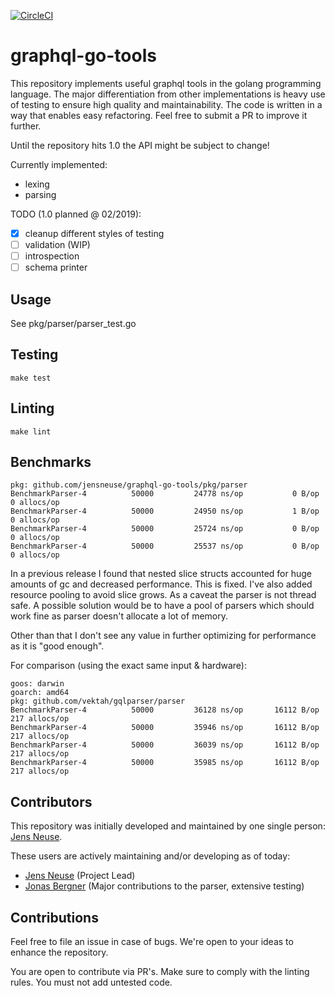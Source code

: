 [![CircleCI](https://circleci.com/gh/jensneuse/graphql-go-tools.svg?style=svg)](https://circleci.com/gh/jensneuse/graphql-go-tools)
# graphql-go-tools

This repository implements useful graphql tools in the golang programming language.
The major differentiation from other implementations is heavy use of testing to ensure high quality and maintainability.
The code is written in a way that enables easy refactoring. Feel free to submit a PR to improve it further.

Until the repository hits 1.0 the API might be subject to change!

Currently implemented:

- lexing
- parsing

TODO (1.0 planned @ 02/2019):

- [x] cleanup different styles of testing
- [ ] validation (WIP)
- [ ] introspection
- [ ] schema printer

## Usage

See pkg/parser/parser_test.go

## Testing

`make test`

## Linting

`make lint`

## Benchmarks

```
pkg: github.com/jensneuse/graphql-go-tools/pkg/parser
BenchmarkParser-4   	   50000	     24778 ns/op	       0 B/op	       0 allocs/op
BenchmarkParser-4   	   50000	     24950 ns/op	       1 B/op	       0 allocs/op
BenchmarkParser-4   	   50000	     25724 ns/op	       0 B/op	       0 allocs/op
BenchmarkParser-4   	   50000	     25537 ns/op	       0 B/op	       0 allocs/op
```

In a previous release I found that nested slice structs accounted for huge amounts of gc and decreased performance.
This is fixed. I've also added resource pooling to avoid slice grows. As a caveat the parser is not thread safe.
A possible solution would be to have a pool of parsers which should work fine as parser doesn't allocate a lot of memory.

Other than that I don't see any value in further optimizing for performance as it is "good enough".

For comparison (using the exact same input & hardware):

```
goos: darwin
goarch: amd64
pkg: github.com/vektah/gqlparser/parser
BenchmarkParser-4   	   50000	     36128 ns/op	   16112 B/op	     217 allocs/op
BenchmarkParser-4   	   50000	     35946 ns/op	   16112 B/op	     217 allocs/op
BenchmarkParser-4   	   50000	     36039 ns/op	   16112 B/op	     217 allocs/op
BenchmarkParser-4   	   50000	     35985 ns/op	   16112 B/op	     217 allocs/op
```

## Contributors

This repository was initially developed and maintained by one single person:
[Jens Neuse][jens-neuse-github].

These users are actively maintaining and/or developing as of today:

- [Jens Neuse][jens-neuse-github] (Project Lead)
- [Jonas Bergner][jonas-bergner-github] (Major contributions to the parser, extensive testing)

[jens-neuse-github]: https://github.com/jensneuse
[jonas-bergner-github]: https://github.com/java-jonas

## Contributions

Feel free to file an issue in case of bugs.
We're open to your ideas to enhance the repository.

You are open to contribute via PR's.
Make sure to comply with the linting rules.
You must not add untested code.
